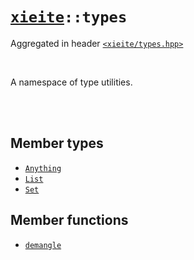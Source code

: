 # [`xieite`](../README.md)`::types`
Aggregated in header [`<xieite/types.hpp>`](../include/xieite/types.hpp)

<br/>

A namespace of type utilities.

<br/><br/>

## Member types
- [`Anything`](../docs/types/Anything.md)
- [`List`](../docs/types/List.md)
- [`Set`](../docs/types/Set.md)
## Member functions
- [`demangle`](../docs/types/demangle.md)
